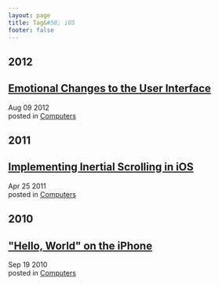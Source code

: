 ```yaml
---
layout: page
title: Tag&#58; iOS
footer: false
---
```


<div id="blog-archives" class="category">
<h2>2012</h2>

<article>
<h1><a href="/2012/08/09/emotional-changes-to-ui/index.html">Emotional Changes to the User Interface</a></h1>
<time datetime="2012-08-09T00:00:00-06:00" pubdate><span class='month'>Aug</span> <span class='day'>09</span> <span class='year'>2012</span></time>
<footer>
<span class="categories">posted in 
<a href='/categories/computers/'>Computers</a></span>
</footer>
</article>
<h2>2011</h2>

<article>
<h1><a href="/2011/04/25/implementing-inertial-scrolling-in-ios/index.html">Implementing Inertial Scrolling in iOS</a></h1>
<time datetime="2011-04-25T00:00:00-06:00" pubdate><span class='month'>Apr</span> <span class='day'>25</span> <span class='year'>2011</span></time>
<footer>
<span class="categories">posted in 
<a href='/categories/computers/'>Computers</a></span>
</footer>
</article>
<h2>2010</h2>

<article>
<h1><a href="/2010/09/19/hello-world-on-the-iphone/index.html">"Hello, World" on the iPhone</a></h1>
<time datetime="2010-09-19T00:00:00-06:00" pubdate><span class='month'>Sep</span> <span class='day'>19</span> <span class='year'>2010</span></time>
<footer>
<span class="categories">posted in 
<a href='/categories/computers/'>Computers</a></span>
</footer>
</article>
</div>
